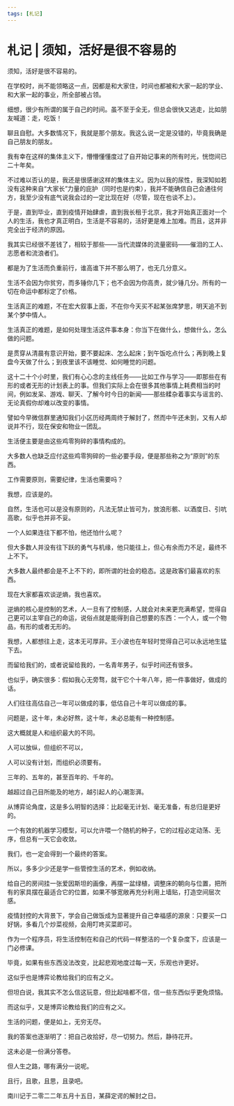 ```yaml
---
tags: [札记]
---
```


# 札记 | 须知，活好是很不容易的

须知，活好是很不容易的。

在学校时，尚不能领略这一点，因都是和大家住，时间也都被和大家一起的学业、和大家一起的事业，所全部被占领。

细想，很少有所谓的属于自己的时间。虽不至于全无，但总会很快又逃走，比如朋友喊道：走，吃饭！

聊且自慰。大多数情况下，我就是那个朋友。我这么说一定是没错的，毕竟我确是自己朋友的朋友。

我有幸在这样的集体主义下，懵懵懂懂度过了自开始记事来的所有时光，恍惚间已二十年矣。

不过难以否认的是，我还是很感谢这样的集体主义。因为以我的尿性，我深知如若没有这种来自“大家长”力量的庇护（同时也是约束），我并不能确信自己会通往何方，我至少没有底气说我会过的一定比现在好（尽管，现在也谈不上）。

于是，直到毕业，直到疫情开始肆虐，直到我长租于北京，我才开始真正面对一个人的生活，我也才真正明白，生活是不容易的，活好更是难上加难。而且，这并非完全出于经济的原因。

我其实已经很不差钱了，相较于那些——当代流媒体的流量密码——催泪的工人、志愿者和流浪者们。

都是为了生活而负重前行，谁高谁下并不那么明了，也无几分意义。

生活不会因为你贫穷，而多锤你几下；也不会因为你高贵，就少锤几分。所有的一切在命运中都标定了价格。

生活真正的难题，不在宏大叙事上面，不在你今天买不起某张席梦思，明天追不到某个梦中情人。

生活真正的难题，是如何处理生活这件事本身：你当下在做什么，想做什么，怎么做的问题。

是贯穿从清晨有意识开始，要不要起床、怎么起床；到午饭吃点什么；再到晚上复盘今天做了什么；到夜里该不该睡觉、如何睡觉的问题。

这十二十个小时里，我们有心心念的主线任务——比如工作与学习——即那些在有形的或者无形的计划表上的事。但我们实际上会在很多其他事情上耗费相当的时间，例如发呆、游戏、聊天、了解今时今日的新闻——那些糅杂着事实与谣言的、无论真假你却难以改变的事情。

譬如今早微信群里通知我们小区历经两周终于解封了，然而中午还未到，又有人却说并不行，现在保安和物业一团乱。

生活便主要是由这些鸡零狗碎的事情构成的。

大多数人也缺乏应付这些鸡零狗碎的一些必要手段，便是那些称之为“原则”的东西。

工作需要原则，需要纪律，生活也需要吗？

我想，应该是的。

自然，生活也可以是没有原则的，凡法无禁止皆可为，放浪形骸、以酒度日、引吭高歌，似乎也并非不妥。

一个人如果连往下都不怕，他还怕什么呢？

但大多数人并没有往下跃的勇气与机缘，他只能往上，但心有余而力不足，最终不上不下。

大多数人最终都会是不上不下的，即所谓的社会的稳态。这是政客们最喜欢的东西。

现在大家都喜欢谈逆熵，我也喜欢。

逆熵的核心是控制的艺术，人一旦有了控制感，人就会对未来更充满希望，觉得自己更可以主宰自己的命运，说俗点就是能得到自己想要的东西：一个人，或一个物品，有形的或者无形的。

我想，人都想往上走，这本无可厚非。王小波也在年轻时觉得自己可以永远地生猛下去。

而留给我们的，或者说留给我的，一名青年男子，似乎时间还有很多。

也似乎，确实很多：假如我心无旁骛，就干它个十年八年，把一件事做好，做成的话。

人们往往高估自己一年可以做成的事，低估自己十年可以做成的事。

问题是，这十年，未必好熬，这十年，未必总能有一种控制感。

这大概就是人和组织最大的不同。

人可以放纵，但组织不可以，

人可以没有计划，而组织必须要有。

三年的、五年的，甚至百年的、千年的。

越超过自己目所能及的地方，越引起人的心潮澎湃。

从博弈论角度，这是多么明智的选择：比起毫无计划、毫无准备，有总归是更好的。

一个有效的机器学习模型，可以允许喂一个随机的种子，它的过程必定动荡、无序，但总有一天它会收敛。

我们，也一定会得到一个最终的答案。

所以，多多少少还是学一些管控生活的艺术，例如收纳。

给自己的房间挂一张爱因斯坦的画像，再摆一盆绿植，调整床的朝向与位置，把所有的家具摆在最适合它的位置，如果不够宽敞再充分利用上墙贴，打造空间层次感。

疫情封控的大背景下，学会自己做饭成为显著提升自己幸福感的源泉：只要买一口好锅，多看几个炒菜视频，会用叮咚买菜即可。

作为一个程序员，将生活控制在和自己的代码一样整洁的一个复杂度下，应该是一门必修课。

毕竟，如果有些东西没法改变，比起悲观地度过每一天，乐观也许更好。

这似乎也是博弈论教给我们的应有之义。

但坦白说，我其实不怎么信这玩意，但比起啥都不信，信一些东西似乎更免烦恼。

而这似乎，又是博弈论教给我们的应有之义。

生活的问题，便是如上，无穷无尽。

我的答案也逐渐明了：把自己收拾好，尽一切努力。然后，静待花开。

这未必是一份满分答卷。

但人生之路，哪有满分一说呢。

且行，且歌，且思，且录吧。

南川记于二零二二年五月十五日，某薛定谔的解封之日。
